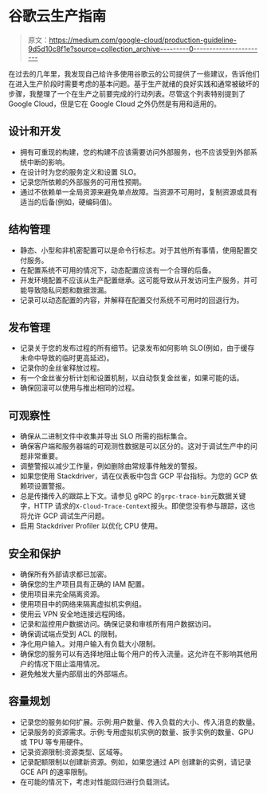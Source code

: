 # 谷歌云生产指南

> 原文：<https://medium.com/google-cloud/production-guideline-9d5d10c8f1e?source=collection_archive---------0----------------------->

在过去的几年里，我发现自己给许多使用谷歌云的公司提供了一些建议，告诉他们在进入生产阶段时需要考虑的基本问题。基于生产就绪的良好实践和通常被破坏的步骤，我整理了一个在生产之前要完成的行动列表。尽管这个列表特别提到了 Google Cloud，但是它在 Google Cloud 之外仍然是有用和适用的。

## 设计和开发

*   拥有可重现的构建，您的构建不应该需要访问外部服务，也不应该受到外部系统中断的影响。
*   在设计时为您的服务定义和设置 SLO。
*   记录您所依赖的外部服务的可用性预期。
*   通过不依赖单一全局资源来避免单点故障。当资源不可用时，复制资源或具有适当的后备(例如，硬编码值)。

## 结构管理

*   静态、小型和非机密配置可以是命令行标志。对于其他所有事情，使用配置交付服务。
*   在配置系统不可用的情况下，动态配置应该有一个合理的后备。
*   开发环境配置不应该从生产配置继承。这可能导致从开发访问生产服务，并可能导致隐私问题和数据泄漏。
*   记录可以动态配置的内容，并解释在配置交付系统不可用时的回退行为。

## 发布管理

*   记录关于您的发布过程的所有细节。记录发布如何影响 SLO(例如，由于缓存未命中导致的临时更高延迟)。
*   记录你的金丝雀释放过程。
*   有一个金丝雀分析计划和设置机制，以自动恢复金丝雀，如果可能的话。
*   确保回滚可以使用与推出相同的过程。

## 可观察性

*   确保从二进制文件中收集并导出 SLO 所需的指标集合。
*   确保客户端和服务器端的可观测性数据是可以区分的。这对于调试生产中的问题非常重要。
*   调整警报以减少工作量，例如删除由常规事件触发的警报。
*   如果您使用 Stackdriver，请在仪表板中包含 GCP 平台指标。为您的 GCP 依赖项设置警报。
*   总是传播传入的跟踪上下文。请参见 gRPC 的`grpc-trace-bin`元数据关键字，HTTP 请求的`X-Cloud-Trace-Context`报头。即使您没有参与跟踪，这也将允许 GCP 调试生产问题。
*   启用 Stackdriver Profiler 以优化 CPU 使用。

## 安全和保护

*   确保所有外部请求都已加密。
*   确保您的生产项目具有正确的 IAM 配置。
*   使用项目来完全隔离资源。
*   使用项目中的网络来隔离虚拟机实例组。
*   使用云 VPN 安全地连接远程网络。
*   记录和监控用户数据访问。确保记录和审核所有用户数据访问。
*   确保调试端点受到 ACL 的限制。
*   净化用户输入。对用户输入有负载大小限制。
*   确保您的服务可以有选择地阻止每个用户的传入流量。这允许在不影响其他用户的情况下阻止滥用情况。
*   避免触发大量内部扇出的外部端点。

## 容量规划

*   记录您的服务如何扩展。示例:用户数量、传入负载的大小、传入消息的数量。
*   记录服务的资源需求。示例:专用虚拟机实例的数量、扳手实例的数量、GPU 或 TPU 等专用硬件。
*   记录资源限制:资源类型、区域等。
*   记录配额限制以创建新资源。例如，如果您通过 API 创建新的实例，请记录 GCE API 的速率限制。
*   在可能的情况下，考虑对性能回归进行负载测试。